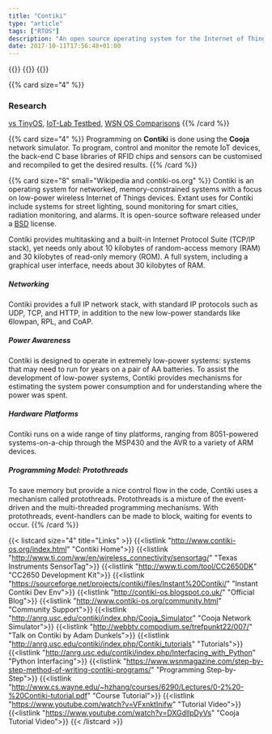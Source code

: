 ```yaml
---
title: "Contiki"
type: "article"
tags: ["RTOS"]
description: "An open source operating system for the Internet of Things. Contiki connects tiny low-cost, low-power microcontrollers to the Internet. Contiki is a powerful toolbox for building complex wireless systems."
date: 2017-10-11T17:56:48+01:00
---
```


{{<card size="4" small="contiki-os.org" style="info">}}
{{<description>}}
{{</card>}}

{{% card size="4" %}}
### Research
[vs TinyOS](https://www.net.in.tum.de/fileadmin/TUM/NET/NET-2012-08-2/NET-2012-08-2_02.pdf), [IoT-Lab Testbed](https://www.iot-lab.info/operating-systems/), [WSN OS Comparisons](https://www.researchgate.net/publication/241635004_A_comparative_study_on_operating_system_for_Wireless_Sensor_Networks)
{{% /card %}}

{{% card size="4" %}}
Programming on __Contiki__ is done using the __Cooja__ network simulator. To program, control and monitor the remote IoT devices, the back-end C base libraries of RFID chips and sensors can be customised and recompiled to get the desired results.
{{% /card %}}

{{% card size="8" small="Wikipedia and contiki-os.org" %}}
Contiki is an operating system for networked, memory-constrained systems with a focus on low-power wireless Internet of Things devices. Extant uses for Contiki include systems for street lighting, sound monitoring for smart cities, radiation monitoring, and alarms. It is open-source software released under a [BSD](https://choosealicense.com/licenses/bsd-3-clause/) license.

Contiki provides multitasking and a built-in Internet Protocol Suite (TCP/IP stack), yet needs only about 10 kilobytes of random-access memory (RAM) and 30 kilobytes of read-only memory (ROM).  A full system, including a graphical user interface, needs about 30 kilobytes of RAM.

##### Networking
Contiki provides a full IP network stack, with standard IP protocols such as UDP, TCP, and HTTP, in addition to the new low-power standards like 6lowpan, RPL, and CoAP. 

##### Power Awareness
Contiki is designed to operate in extremely low-power systems: systems that may need to run for years on a pair of AA batteries. To assist the development of low-power systems, Contiki provides mechanisms for estimating the system power consumption and for understanding where the power was spent.

##### Hardware Platforms
Contiki runs on a wide range of tiny platforms, ranging from 8051-powered systems-on-a-chip through the MSP430 and the AVR to a variety of ARM devices. 

##### Programming Model: Protothreads
To save memory but provide a nice control flow in the code, Contiki uses a mechanism called protothreads. Protothreads is a mixture of the event-driven and the multi-threaded programming mechanisms. With protothreads, event-handlers can be made to block, waiting for events to occur.
{{% /card %}}

{{< listcard size="4" title="Links" >}}
    {{<listlink "http://www.contiki-os.org/index.html" "Contiki Home">}}
    {{<listlink "http://www.ti.com/ww/en/wireless_connectivity/sensortag/" "Texas Instruments SensorTag">}}
    {{<listlink "http://www.ti.com/tool/CC2650DK" "CC2650 Development Kit">}}
    {{<listlink "https://sourceforge.net/projects/contiki/files/Instant%20Contiki/" "Instant Contiki Dev Env">}}
    {{<listlink "http://contiki-os.blogspot.co.uk/" "Official Blog">}}
    {{<listlink "http://www.contiki-os.org/community.html" "Community Support">}}
    {{<listlink "http://anrg.usc.edu/contiki/index.php/Cooja_Simulator" "Cooja Network Simulator">}}
    {{<listlink "http://webbtv.compodium.se/trefpunkt22/007/" "Talk on Contiki by Adam Dunkels">}}
    {{<listlink "http://anrg.usc.edu/contiki/index.php/Contiki_tutorials" "Tutorials">}}
    {{<listlink "http://anrg.usc.edu/contiki/index.php/Interfacing_with_Python" "Python Interfacing">}}
    {{<listlink "https://www.wsnmagazine.com/step-by-step-method-of-writing-contiki-programs/" "Programming Step-by-Step">}}
    {{<listlink "http://www.cs.wayne.edu/~hzhang/courses/6290/Lectures/0-2%20-%20Contiki-tutorial.pdf" "Course Tutorial">}}
    {{<listlink "https://www.youtube.com/watch?v=VFxnktInifw" "Tutorial Video">}}
    {{<listlink "https://www.youtube.com/watch?v=DXGdllpDyVs" "Cooja Tutorial Video">}}
{{< /listcard >}}
